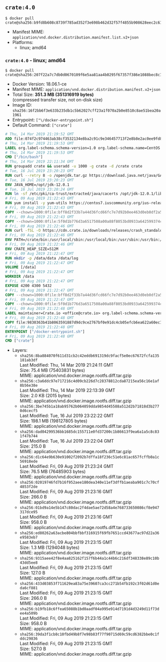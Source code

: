 ## `crate:4.0`

```console
$ docker pull crate@sha256:b9fd8b608c8739f785ad352f3e698b462d32f57f4855b908628eec2c6115a679
```

-	Manifest MIME: `application/vnd.docker.distribution.manifest.list.v2+json`
-	Platforms:
	-	linux; amd64

### `crate:4.0` - linux; amd64

```console
$ docker pull crate@sha256:207f22a7c7db0d0670109f6e5aa81aa4b0295f67357f386e1088bec8c11d6613
```

-	Docker Version: 18.06.1-ce
-	Manifest MIME: `application/vnd.docker.distribution.manifest.v2+json`
-	Total Size: **351.3 MB (351316919 bytes)**  
	(compressed transfer size, not on-disk size)
-	Image ID: `sha256:16f2bb6f3e633b235db1c5b62027cff23a1f070a2b0e8510c8ae51bea20a1961`
-	Entrypoint: `["\/docker-entrypoint.sh"]`
-	Default Command: `["crate"]`

```dockerfile
# Thu, 14 Mar 2019 21:19:52 GMT
ADD file:074f2c974463ab38cf3532134e8ba2c91c9e346457713f2e8b8e2ac0ee9fd83d in / 
# Thu, 14 Mar 2019 21:19:53 GMT
LABEL org.label-schema.schema-version=1.0 org.label-schema.name=CentOS Base Image org.label-schema.vendor=CentOS org.label-schema.license=GPLv2 org.label-schema.build-date=20190305
# Thu, 14 Mar 2019 21:19:53 GMT
CMD ["/bin/bash"]
# Thu, 14 Mar 2019 22:11:34 GMT
RUN groupadd crate && useradd -u 1000 -g crate -d /crate crate
# Tue, 16 Jul 2019 23:20:23 GMT
RUN curl --retry 8 -o /openjdk.tar.gz https://download.java.net/java/GA/jdk12.0.1/69cfe15208a647278a19ef0990eea691/12/GPL/openjdk-12.0.1_linux-x64_bin.tar.gz     && echo "151eb4ec00f82e5e951126f572dc9116104c884d97f91be14ec11e85fc2dd626 */openjdk.tar.gz" | sha256sum -c -     && tar -C /opt -zxf /openjdk.tar.gz     && rm /openjdk.tar.gz
# Tue, 16 Jul 2019 23:20:23 GMT
ENV JAVA_HOME=/opt/jdk-12.0.1
# Tue, 16 Jul 2019 23:20:24 GMT
RUN ln -sf /etc/pki/ca-trust/extracted/java/cacerts /opt/jdk-12.0.1/lib/security/cacerts
# Fri, 09 Aug 2019 21:22:43 GMT
RUN yum install -y yum-utils https://centos7.iuscommunity.org/ius-release.rpm     && yum makecache     && yum install -y python36u openssl     && yum clean all     && rm -rf /var/cache/yum     && curl -fSL -O https://cdn.crate.io/downloads/releases/crate-4.0.3.tar.gz     && curl -fSL -O https://cdn.crate.io/downloads/releases/crate-4.0.3.tar.gz.asc     && export GNUPGHOME="$(mktemp -d)"     && gpg --keyserver hkp://keyserver.ubuntu.com:80 --recv-keys 90C23FC6585BC0717F8FBFC37FAAE51A06F6EAEB     && gpg --batch --verify crate-4.0.3.tar.gz.asc crate-4.0.3.tar.gz     && rm -rf "$GNUPGHOME" crate-4.0.3.tar.gz.asc     && tar -xf crate-4.0.3.tar.gz -C /crate --strip-components=1     && rm crate-4.0.3.tar.gz     && ln -sf /usr/bin/python3.6 /usr/bin/python3     && ln -sf /usr/bin/python3.6 /usr/bin/python
# Fri, 09 Aug 2019 21:22:43 GMT
COPY --chown=1000:0file:bff8d2f33b7a44d36fcd66fc7e7d92b0ee463d0eb0df2a56e42511d4f1b3e9b2 in /crate/config/crate.yml 
# Fri, 09 Aug 2019 21:22:43 GMT
COPY --chown=1000:0file:5f0d1b776d3a6517508a00a88f8053bd0933a642599374c9dff00dc3b632fd09 in /crate/config/log4j2.properties 
# Fri, 09 Aug 2019 21:22:46 GMT
RUN curl -fSL -O https://cdn.crate.io/downloads/releases/crash_standalone_0.24.2     && curl -fSL -O https://cdn.crate.io/downloads/releases/crash_standalone_0.24.2.asc     && export GNUPGHOME="$(mktemp -d)"     && gpg --keyserver hkp://keyserver.ubuntu.com:80 --recv-keys 90C23FC6585BC0717F8FBFC37FAAE51A06F6EAEB     && gpg --batch --verify crash_standalone_0.24.2.asc crash_standalone_0.24.2     && rm -rf "$GNUPGHOME" crash_standalone_0.24.2.asc     && mv crash_standalone_0.24.2 /usr/local/bin/crash     && chmod +x /usr/local/bin/crash
# Fri, 09 Aug 2019 21:22:46 GMT
ENV PATH=/crate/bin:/usr/local/sbin:/usr/local/bin:/usr/sbin:/usr/bin:/sbin:/bin
# Fri, 09 Aug 2019 21:22:46 GMT
ENV CRATE_HEAP_SIZE=512M
# Fri, 09 Aug 2019 21:22:47 GMT
RUN mkdir -p /data/data /data/log
# Fri, 09 Aug 2019 21:22:47 GMT
VOLUME [/data]
# Fri, 09 Aug 2019 21:22:47 GMT
WORKDIR /data
# Fri, 09 Aug 2019 21:22:47 GMT
EXPOSE 4200 4300 5432
# Fri, 09 Aug 2019 21:22:47 GMT
COPY --chown=1000:0file:bff8d2f33b7a44d36fcd66fc7e7d92b0ee463d0eb0df2a56e42511d4f1b3e9b2 in /crate/config/crate.yml 
# Fri, 09 Aug 2019 21:22:47 GMT
COPY --chown=1000:0file:5f0d1b776d3a6517508a00a88f8053bd0933a642599374c9dff00dc3b632fd09 in /crate/config/log4j2.properties 
# Fri, 09 Aug 2019 21:22:48 GMT
LABEL maintainer=Crate.io <office@crate.io> org.label-schema.schema-version=1.0 org.label-schema.build-date=2019-08-07T06:50:59.230679 org.label-schema.name=crate org.label-schema.description=CrateDB is a distributed SQL database handles massive amounts of machine data in real-time. org.label-schema.url=https://crate.io/products/cratedb/ org.label-schema.vcs-url=https://github.com/crate/docker-crate org.label-schema.vendor=Crate.io org.label-schema.version=4.0.3
# Fri, 09 Aug 2019 21:22:48 GMT
COPY file:9830363b41b8063591887d9dc9ce2767bf0e91dc4cb05efcb6ea622a60ec15e3 in / 
# Fri, 09 Aug 2019 21:22:48 GMT
ENTRYPOINT ["/docker-entrypoint.sh"]
# Fri, 09 Aug 2019 21:22:48 GMT
CMD ["crate"]
```

-	Layers:
	-	`sha256:8ba884070f611d31cb2c42eddb691319dc9facf5e0ec67672fcfa135181ab3df`  
		Last Modified: Thu, 14 Mar 2019 21:24:11 GMT  
		Size: 75.4 MB (75403831 bytes)  
		MIME: application/vnd.docker.image.rootfs.diff.tar.gzip
	-	`sha256:c3a6ddc97e717216c4d09cb226d7c28378812cda87215ea56c16e1af8b56e38e`  
		Last Modified: Thu, 14 Mar 2019 22:13:39 GMT  
		Size: 2.0 KB (2015 bytes)  
		MIME: application/vnd.docker.image.rootfs.diff.tar.gzip
	-	`sha256:3be745b1a18ab95762b064059dda9854d45588a512d2b71818d3b2770d6cecf5`  
		Last Modified: Tue, 16 Jul 2019 23:22:22 GMT  
		Size: 198.1 MB (198127805 bytes)  
		MIME: application/vnd.docker.image.rootfs.diff.tar.gzip
	-	`sha256:dad04299536bb1685dc155711e0fd37200c1b86613f9ea6a1a5c8c831f47b744`  
		Last Modified: Tue, 16 Jul 2019 23:22:04 GMT  
		Size: 215.0 B  
		MIME: application/vnd.docker.image.rootfs.diff.tar.gzip
	-	`sha256:d1c64e9b630e91002f2092b7dffa18f236c51e6c81ac657fcffb0a1c56918ede`  
		Last Modified: Fri, 09 Aug 2019 21:23:24 GMT  
		Size: 76.5 MB (76485903 bytes)  
		MIME: application/vnd.docker.image.rootfs.diff.tar.gzip
	-	`sha256:02019746fd7b16f952aee180dea340e11ef3dffb1aeaba901c7c70cf4853f2de`  
		Last Modified: Fri, 09 Aug 2019 21:23:16 GMT  
		Size: 266.0 B  
		MIME: application/vnd.docker.image.rootfs.diff.tar.gzip
	-	`sha256:01bd9a14e5b147c80dac2f4dae5ae72d58a4e768733650086cf8e947317dce95`  
		Last Modified: Fri, 09 Aug 2019 21:23:16 GMT  
		Size: 958.0 B  
		MIME: application/vnd.docker.image.rootfs.diff.tar.gzip
	-	`sha256:ed80262a63acbe804bbfbbf316915f69fb7651ccd43677ac97d22a36e9583eb7`  
		Last Modified: Fri, 09 Aug 2019 21:23:15 GMT  
		Size: 1.3 MB (1294048 bytes)  
		MIME: application/vnd.docker.image.rootfs.diff.tar.gzip
	-	`sha256:9315aee42f8e4aa825162f157f6b44a1c44b6c216df348338e89c10b43dd5ee8`  
		Last Modified: Fri, 09 Aug 2019 21:23:15 GMT  
		Size: 127.0 B  
		MIME: application/vnd.docker.image.rootfs.diff.tar.gzip
	-	`sha256:433d03853f711629ea83a75e39607ca3cc271b54fb192c3f02d61d0eda6cf881`  
		Last Modified: Fri, 09 Aug 2019 21:23:15 GMT  
		Size: 266.0 B  
		MIME: application/vnd.docker.image.rootfs.diff.tar.gzip
	-	`sha256:b19fb18c6ffea65088b1bd0aadf04a995e914d7191d4d3249d11f73dee4a509b`  
		Last Modified: Fri, 09 Aug 2019 21:23:15 GMT  
		Size: 958.0 B  
		MIME: application/vnd.docker.image.rootfs.diff.tar.gzip
	-	`sha256:39da3f1cb8c10fbd49b8f7e98b83f77f90715d69c59cd6382bbe0c1fddc29836`  
		Last Modified: Fri, 09 Aug 2019 21:23:15 GMT  
		Size: 527.0 B  
		MIME: application/vnd.docker.image.rootfs.diff.tar.gzip
